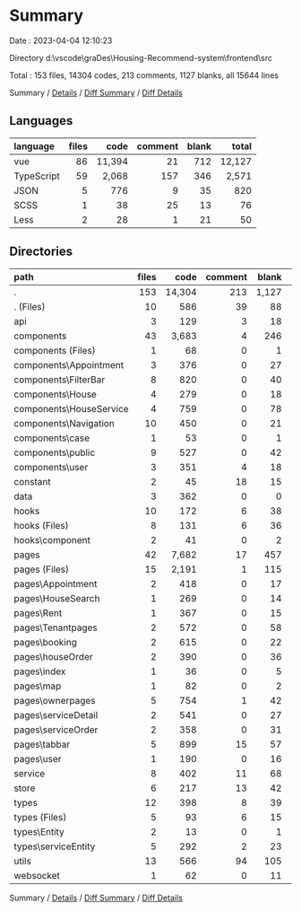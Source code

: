 # Summary

Date : 2023-04-04 12:10:23

Directory d:\\vscode\\graDes\\Housing-Recommend-system\\frontend\\src

Total : 153 files,  14304 codes, 213 comments, 1127 blanks, all 15644 lines

Summary / [Details](details.md) / [Diff Summary](diff.md) / [Diff Details](diff-details.md)

## Languages
| language | files | code | comment | blank | total |
| :--- | ---: | ---: | ---: | ---: | ---: |
| vue | 86 | 11,394 | 21 | 712 | 12,127 |
| TypeScript | 59 | 2,068 | 157 | 346 | 2,571 |
| JSON | 5 | 776 | 9 | 35 | 820 |
| SCSS | 1 | 38 | 25 | 13 | 76 |
| Less | 2 | 28 | 1 | 21 | 50 |

## Directories
| path | files | code | comment | blank | total |
| :--- | ---: | ---: | ---: | ---: | ---: |
| . | 153 | 14,304 | 213 | 1,127 | 15,644 |
| . (Files) | 10 | 586 | 39 | 88 | 713 |
| api | 3 | 129 | 3 | 18 | 150 |
| components | 43 | 3,683 | 4 | 246 | 3,933 |
| components (Files) | 1 | 68 | 0 | 1 | 69 |
| components\\Appointment | 3 | 376 | 0 | 27 | 403 |
| components\\FilterBar | 8 | 820 | 0 | 40 | 860 |
| components\\House | 4 | 279 | 0 | 18 | 297 |
| components\\HouseService | 4 | 759 | 0 | 78 | 837 |
| components\\Navigation | 10 | 450 | 0 | 21 | 471 |
| components\\case | 1 | 53 | 0 | 1 | 54 |
| components\\public | 9 | 527 | 0 | 42 | 569 |
| components\\user | 3 | 351 | 4 | 18 | 373 |
| constant | 2 | 45 | 18 | 15 | 78 |
| data | 3 | 362 | 0 | 0 | 362 |
| hooks | 10 | 172 | 6 | 38 | 216 |
| hooks (Files) | 8 | 131 | 6 | 36 | 173 |
| hooks\\component | 2 | 41 | 0 | 2 | 43 |
| pages | 42 | 7,682 | 17 | 457 | 8,156 |
| pages (Files) | 15 | 2,191 | 1 | 115 | 2,307 |
| pages\\Appointment | 2 | 418 | 0 | 17 | 435 |
| pages\\HouseSearch | 1 | 269 | 0 | 14 | 283 |
| pages\\Rent | 1 | 367 | 0 | 15 | 382 |
| pages\\Tenantpages | 2 | 572 | 0 | 58 | 630 |
| pages\\booking | 2 | 615 | 0 | 22 | 637 |
| pages\\houseOrder | 2 | 390 | 0 | 36 | 426 |
| pages\\index | 1 | 36 | 0 | 5 | 41 |
| pages\\map | 1 | 82 | 0 | 2 | 84 |
| pages\\ownerpages | 5 | 754 | 1 | 42 | 797 |
| pages\\serviceDetail | 2 | 541 | 0 | 27 | 568 |
| pages\\serviceOrder | 2 | 358 | 0 | 31 | 389 |
| pages\\tabbar | 5 | 899 | 15 | 57 | 971 |
| pages\\user | 1 | 190 | 0 | 16 | 206 |
| service | 8 | 402 | 11 | 68 | 481 |
| store | 6 | 217 | 13 | 42 | 272 |
| types | 12 | 398 | 8 | 39 | 445 |
| types (Files) | 5 | 93 | 6 | 15 | 114 |
| types\\Entity | 2 | 13 | 0 | 1 | 14 |
| types\\serviceEntity | 5 | 292 | 2 | 23 | 317 |
| utils | 13 | 566 | 94 | 105 | 765 |
| websocket | 1 | 62 | 0 | 11 | 73 |

Summary / [Details](details.md) / [Diff Summary](diff.md) / [Diff Details](diff-details.md)